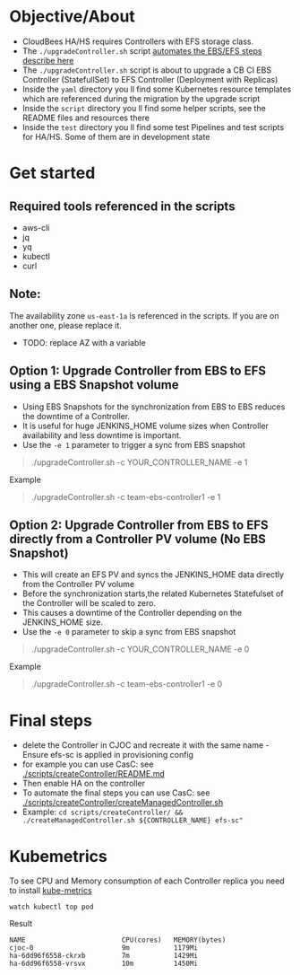 # Objective/About 

* CloudBees HA/HS requires Controllers with EFS storage class.
* The `./upgradeController.sh` script [automates the EBS/EFS steps describe here](https://docs.cloudbees.com/docs/cloudbees-ci/latest/ha-install-guide/install-ha-on-platforms#_migrate_an_existing_managed_controller_controller_to_high_availability_ha)
* The `./upgradeController.sh` script is about to upgrade a CB CI EBS Controller (StatefullSet) to EFS Controller (Deployment with Replicas)
* Inside the `yaml` directory you ll find some Kubernetes resource templates which are referenced during the migration by the upgrade script
* Inside the `script` directory you ll find some helper scripts, see the README files and resources there
* Inside the `test` directory you ll find some test Pipelines and test scripts for HA/HS. Some of them are in development state

# Get started

## Required tools referenced in the scripts

* aws-cli
* jq
* yq
* kubectl
* curl

## Note:

The availability zone `us-east-1a` is referenced in the scripts. 
If you are on another one, please replace it. 
* TODO: replace AZ with a variable

## Option 1: Upgrade Controller from EBS to EFS using a EBS Snapshot volume

* Using EBS Snapshots for the synchronization from EBS to EBS reduces the downtime of a Controller.
* It is useful for huge JENKINS_HOME volume sizes when Controller availability and less downtime is important.
* Use the `-e 1` parameter to trigger a sync from EBS snapshot

> ./upgradeController.sh -c YOUR_CONTROLLER_NAME  -e 1

Example
> ./upgradeController.sh -c team-ebs-controller1  -e 1

## Option 2: Upgrade Controller from EBS to EFS directly from a Controller PV volume (No EBS Snapshot)

* This will create an EFS PV and syncs the JENKINS_HOME data directly from the Controller PV volume
* Before the synchronization starts,the related  Kubernetes Statefulset of the Controller will be scaled to zero. 
* This causes a downtime of the Controller depending on the JENKINS_HOME size. 
* Use the `-e 0` parameter to skip a sync from EBS snapshot

> ./upgradeController.sh -c YOUR_CONTROLLER_NAME  -e 0

Example
> ./upgradeController.sh -c team-ebs-controller1  -e 0


# Final steps
* delete the Controller in CJOC and recreate it with the same name - Ensure efs-sc is applied in provisioning config
* for example you can use CasC: see [./scripts/createController/README.md](./scripts/createController/README.md) 
* Then enable HA on the controller
* To automate the final steps you can use CasC: see  [./scripts/createController/createManagedController.sh](./scripts/createController/createManagedController.sh)
* Example:  `cd scripts/createController/ && ./createManagedController.sh ${CONTROLLER_NAME} efs-sc"`



# Kubemetrics

To see CPU and Memory consumption of each Controller replica you need to install [kube-metrics](https://docs.aws.amazon.com/eks/latest/userguide/metrics-server.html)

```
watch kubectl top pod
```
Result
```
NAME                        CPU(cores)   MEMORY(bytes)
cjoc-0                      9m           1179Mi
ha-6dd96f6558-ckrxb         7m           1429Mi
ha-6dd96f6558-vrsvx         10m          1450Mi
```
